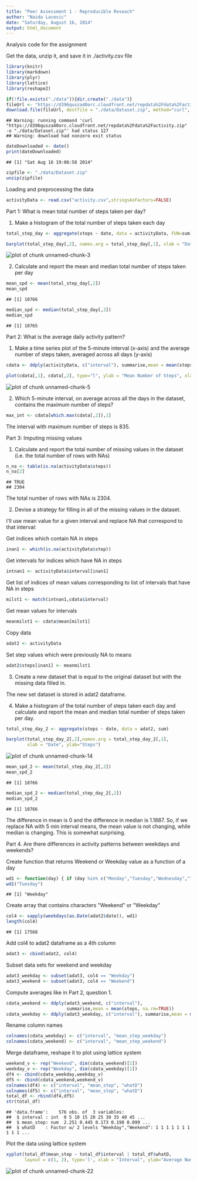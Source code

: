 ```yaml
---
title: "Peer Assessment 1 - Reproducible Reseach"
author: "Naida Lacevic"
date: "Saturday, August 16, 2014"
output: html_document
---
```

Analysis code for the assignment

Get the data, unzip it, and save it in ./activity.csv file


```r
library(knitr)
library(markdown)
library(plyr)
library(lattice)
library(reshape2)

if(!file.exists("./data")){dir.create("./data")}
fileUrl <- "https://d396qusza40orc.cloudfront.net/repdata%2Fdata%2Factivity.zip"
download.file(fileUrl, destfile = "./data/Dataset.zip", method="curl", mode="wb" )
```

```
## Warning: running command 'curl  "https://d396qusza40orc.cloudfront.net/repdata%2Fdata%2Factivity.zip"  -o "./data/Dataset.zip"' had status 127
## Warning: download had nonzero exit status
```

```r
dateDownloaded <- date()
print(dateDownloaded)
```

```
## [1] "Sat Aug 16 19:06:58 2014"
```

```r
zipfile <- "./data/Dataset.zip"
unzip(zipfile)
```

Loading and preprocessing the data


```r
activityData <- read.csv("activity.csv",stringsAsFactors=FALSE)
```

Part 1: What is mean total number of steps taken per day?

1. Make a histogram of the total number of steps taken each day


```r
total_step_day <- aggregate(steps ~ date, data = activityData, FUN=sum)

barplot(total_step_day[,2], names.arg = total_step_day[,1], xlab = "Date", ylab="Steps")
```

![plot of chunk unnamed-chunk-3](figure/unnamed-chunk-3.png) 

2. Calculate and report the mean and median total number of steps taken per day


```r
mean_spd <- mean(total_step_day[,2])
mean_spd
```

```
## [1] 10766
```

```r
median_spd <- median(total_step_day[,2])
median_spd
```

```
## [1] 10765
```


Part 2: What is the average daily activity pattern?

1. Make a time series plot of the 5-minute interval (x-axis) and the average number of steps taken, averaged across all days (y-axis)


```r
cdata <- ddply(activityData, c("interval"), summarise,mean = mean(steps, na.rm=TRUE))

plot(cdata[,1], cdata[,2], type="l", ylab = "Mean Number of Steps", xlab="Interval")
```

![plot of chunk unnamed-chunk-5](figure/unnamed-chunk-5.png) 

2. Which 5-minute interval, on average across all the days in the dataset, contains the maximum number of steps?


```r
max_int <- cdata[which.max(cdata[,2]),1]
```

The interval with maximum number of steps is 835.

Part 3: Imputing missing values

1. Calculate and report the total number of missing values
in the dataset (i.e. the total number of rows with NAs)


```r
n_na <- table(is.na(activityData$steps))
n_na[2]
```

```
## TRUE 
## 2304
```

The total number of rows with NAs is 2304.

2. Devise a strategy for filling in all of the missing values in the dataset.

I'll use mean value for a given interval and replace NA that correspond 
to that interval:

Get indices which contain NA in steps


```r
inan1 <- which(is.na(activityData$step))
```

Get intervals for indices which have NA in steps


```r
intnan1 <- activityData$interval[inan1]
```

Get list of indices of mean values corresponding to list of intervals that have NA in steps


```r
milst1 <- match(intnan1,cdata$interval)
```

Get mean values for intervals


```r
meanmilst1 <- cdata$mean[milst1]
```

Copy data


```r
adat2 <- activityData
```

Set step values which were previously NA to means


```r
adat2$steps[inan1] <- meanmilst1
```

3. Create a new dataset that is equal to the original dataset but with the missing data filled in.

The new set dataset is stored in adat2 dataframe.

4. Make a histogram of the total number of steps taken each day and calculate and report the mean and median total number of steps taken per day.


```r
total_step_day_2 <- aggregate(steps ~ date, data = adat2, sum)

barplot(total_step_day_2[,2],names.arg = total_step_day_2[,1], 
        xlab = "Date", ylab="Steps")
```

![plot of chunk unnamed-chunk-14](figure/unnamed-chunk-14.png) 

```r
mean_spd_2 <- mean(total_step_day_2[,2])
mean_spd_2
```

```
## [1] 10766
```

```r
median_spd_2 <- median(total_step_day_2[,2])
median_spd_2
```

```
## [1] 10766
```

The difference in mean is 0 and the difference in median 
is 1.1887. So, if we replace NA with 5 min interval means, the mean value is not changing, while median is changing. This is somewhat surprising. 

Part 4. Are there differences in activity patterns between weekdays and weekends?

Create function that returns Weekend or Weekday value as a function of a day


```r
wd1 <- function(day) { if (day %in% c("Monday","Tuesday","Wednesday","Thursday","Friday")) {return("Weekday")} else {return("Weekend")} }
wd1("Tuesday")
```

```
## [1] "Weekday"
```

Create array that contains characters "Weekend" or "Weekday"


```r
col4 <- sapply(weekdays(as.Date(adat2$date)), wd1)
length(col4)
```

```
## [1] 17568
```

Add col4 to adat2 dataframe as a 4th column


```r
adat3 <- cbind(adat2, col4)
```

Subset data sets for weekend and weekday


```r
adat3_weekday <- subset(adat3, col4 == "Weekday")
adat3_weekend <- subset(adat3, col4 == "Weekend")
```

Compute averages like in Part 2, question 1.


```r
cdata_weekend <- ddply(adat3_weekend, c("interval"), 
                       summarise,mean = mean(steps, na.rm=TRUE))
cdata_weekday <- ddply(adat3_weekday, c("interval"), summarise,mean = mean(steps, na.rm=TRUE))
```

Rename column names


```r
colnames(cdata_weekday) <- c("interval", "mean_step_weekday")
colnames(cdata_weekend) <- c("interval", "mean_step_weekend")
```

Merge dataframe, reshape it to plot using lattice system


```r
weekend_v <- rep("Weekend", dim(cdata_weekend)[1])
weekday_v <- rep("Weekday", dim(cdata_weekday)[1])
df4 <- cbind(cdata_weekday,weekday_v)
df5 <- cbind(cdata_weekend,weekend_v)
colnames(df4) <- c("interval", "mean_step", "whatD")
colnames(df5) <- c("interval", "mean_step", "whatD")
total_df <- rbind(df4,df5)
str(total_df)
```

```
## 'data.frame':	576 obs. of  3 variables:
##  $ interval : int  0 5 10 15 20 25 30 35 40 45 ...
##  $ mean_step: num  2.251 0.445 0.173 0.198 0.099 ...
##  $ whatD    : Factor w/ 2 levels "Weekday","Weekend": 1 1 1 1 1 1 1 1 1 1 ...
```

Plot the data using lattice system


```r
xyplot(total_df$mean_step ~ total_df$interval | total_df$whatD, 
       layout = c(1, 2), type='l', xlab = "Interval", ylab="Average Number of Steps")
```

![plot of chunk unnamed-chunk-22](figure/unnamed-chunk-22.png) 

